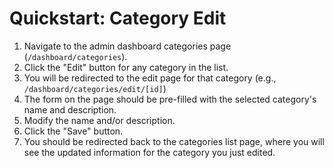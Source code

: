 # Quickstart: Category Edit

1. Navigate to the admin dashboard categories page (`/dashboard/categories`).
2. Click the "Edit" button for any category in the list.
3. You will be redirected to the edit page for that category (e.g., `/dashboard/categories/edit/[id]`)
4. The form on the page should be pre-filled with the selected category's name and description.
5. Modify the name and/or description.
6. Click the "Save" button.
7. You should be redirected back to the categories list page, where you will see the updated information for the category you just edited.
